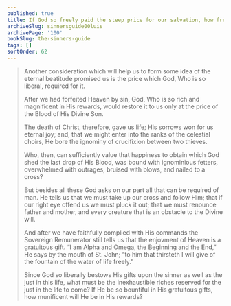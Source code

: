 ```yaml
---
published: true
title: If God so freely paid the steep price for our salvation, how freely must his bountifulness flow in heaven for us?
archiveSlug: sinnersguide00luis
archivePage: '100'
bookSlug: the-sinners-guide
tags: []
sortOrder: 62
---
```


> Another consideration which will help us to form some idea of the eternal beatitude promised us is the price which God, Who is so liberal, required for it.
> 
> After we had forfeited Heaven by sin, God, Who is so rich and magnificent in His rewards, would restore it to us only at the price of the Blood of His Divine Son.
> 
> The death of Christ, therefore, gave us life; His sorrows won for us eternal joy; and, that we might enter into the ranks of the celestial choirs, He bore the ignominy of crucifixion between two thieves.
> 
> Who, then, can sufficiently value that happiness to obtain which God shed the last drop of His Blood, was bound with ignominious fetters, overwhelmed with outrages, bruised with blows, and nailed to a cross?
> 
> But besides all these God asks on our part all that can be required of man. He tells us that we must take up our cross and follow Him; that if our right eye offend us we must pluck it out; that we must renounce father and mother, and every creature that is an obstacle to the Divine will.
> 
> And after we have faithfully complied with His commands the Sovereign Remunerator still tells us that the enjovment of Heaven is a gratuitous gift. “I am Alpha and Omega, the Beginning and the End,” He says by the mouth of St. John; “to him that thirsteth I will give of the fountain of the water of life freely.”
> 
> Since God so liberally bestows His gifts upon the sinner as well as the just in this life, what must be the inexhaustible riches reserved for the just in the life to come? If He be so bountiful in His gratuitous gifts, how munificent will He be in His rewards?
